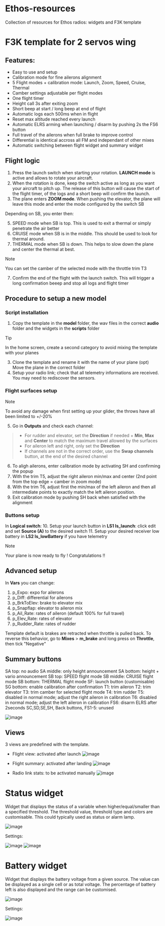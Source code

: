 # Ethos-resources
Collection of resources for Ethos radios: widgets and F3K template

# F3K template for 2 servos wing
## Features:
* Easy to use and setup
* Calibration mode for fine ailerons alignment
* 5 Flight modes + calibration mode: Launch, Zoom, Speed, Cruise, Thermal
* Camber settings adjustable per flight modes
* One flight timer
* Height call 3s after exiting zoom 
* Short beep at start / long beep at end of flight
* Automatic logs each 500ms when in flight
* Reset max altitude reached every launch
* Automatic ELRS arming when launching / disarm by pushing 2s the FS6 button
* Full travel of the ailerons when full brake to improve control 
* Differential is identical accross all FM and independant of other mixes
* Automatic switching between flight widget and summary widget

## Flight logic
1. Press the launch switch when starting your rotation. __LAUNCH mode__ is active and allows to rotate your aircraft. 
2. When the rotation is done, keep the switch active as long as you want your aircraft to pitch up. The release of this button will cause the start of the flight timer, of the logs and a short beep will confirm the launch.
3. The plane enters __ZOOM mode__. When pushing the elevator, the plane will leave this mode and enter the mode configured by the switch SB

Depending on SB, you enter then:

5. SPEED mode when SB is top. This is used to exit a thermal or simply penetrate the air better
6. CRUISE mode when SB is in the middle. This should be used to look for thermal around.
7. THERMAL mode when SB is down. This helps to slow down the plane and center the thermal at best.
> [!NOTE]
> You can set the camber of the selected mode with the throttle trim T3
7. Confirm the end of the flight with the launch switch. This will trigger a long confirmation beeep and stop all logs and flight timer

## Procedure to setup a new model
### Script installation
1. Copy the template in the __model__ folder, the wav files in the correct __audio__ folder and the widgets in the __scripts__ folder
> [!TIP]
> In the home screen, create a second category to avoid mixing the template with your planes
3. Clone the template and rename it with the name of your plane
(opt) Move the plane in the correct folder
4. Setup your radio link; check that all telemetry informations are received. You may need to rediscover the sensors.

### Flight surfaces setup
> [!NOTE]
> To avoid any damage when first setting up your glider, the throws have all been limited to +/-20%

5. Go in **Outputs** and check each channel:
> * For rudder and elevator, set the __Direction__ if needed + __Min__, __Max__ and __Center__ to match the maximum travel allowed by the surfaces
> * For aileron left and right, only set the __Direction__
> * If channels are not in the correct order, use the __Swap channels__ button, at the end of the desired channel
6. To aligh ailerons, enter calibration mode by activating SH and confirming the popup
7. With the trim T5, adjust the right aileron min/max and center (2nd point from the top edge = camber in zoom mode)
8. With the trim T6, adjust first the min/max of the left aileron and then all intermediate points to exactly match the left aileron position.
9. Exit calibration mode by pushing SH back when satisfied with the alignment

### Buttons setup
In __Logical switch__:
10. Setup your launch button in __LS1 ls_launch__: click edit and set __Source (A)__ to the desired switch
11. Setup your desired receiver low battery in __LS2 ls_lowBattery__ if you have telemetry

> [!NOTE]
> Your plane is now ready to fly ! Congratulations !!

## Advanced setup
In __Vars__ you can change:
1. p_Expo: expo for ailerons
2. p_Diff: differential for ailerons
3. p_BrkToElev: brake to elevator mix
4. p_Snapflap: elevator to aileron mix
5. p_Ail_Rate: rates of aileron (default 100% for full travel)
6. p_Elev_Rate: rates of elevator
7. p_Rudder_Rate: rates of rudder

Template default is brakes are retracted when throttle is pulled back.
To reverse this behavior, go to __Mixes__ > __m_brake__ and long press on __Throttle__, then tick "Negative" 

## Summary buttons
SA top: no audio
SA middle: only height announcement
SA bottom: height + vario announcement
SB top: SPEED flight mode
SB middle: CRUISE flight mode
SB bottom: THERMAL flight mode
SF: launch button (customisable)
SG bottom: enable calibration after confirmation
T1: trim aileron
T2: trim elevator
T3: trim camber for selected flight mode
T4: trim rudder
T5: disabled in normal mode; adjust the right aileron in calibration
T6: disabled in normal mode; adjust the left aileron in calibration
FS6: disarm ELRS after 2seconds
SC,SD,SE,SH, Back buttons, FS1-5: unused

![image](https://github.com/user-attachments/assets/0c4bf2df-b8d9-4c1f-8c39-583ae0c0cb15)

## Views
3 views are predefined with the template.
* Flight view: activated after launch
![image](https://github.com/user-attachments/assets/552cc1a4-94ab-4fe7-85a7-cfdd4b911459)

* Flight summary: activated after landing
![image](https://github.com/user-attachments/assets/d2e39063-f080-457d-9aa4-766b77104870)

* Radio link stats: to be activated manually
![image](https://github.com/user-attachments/assets/d1691aee-3a3c-447f-bbdb-a308330deead)





# Status widget
 
Widget that displays the status of a variable when higher/equal/smaller than a specified threshold.
The threshold value, threshold type and colors are customisable.
This could typically used as status or alarm lamp.

![image](https://github.com/user-attachments/assets/fc0b9ae6-b51d-4519-882c-3828750a4c2c)


Settings:

![image](https://github.com/user-attachments/assets/1d320d77-bdc7-4ccd-98d2-cd484a9d39ae)
![image](https://github.com/user-attachments/assets/88de0b1d-2acb-429a-b036-78ae3ce507d4)



# Battery widget
 
Widget that displays the battery voltage from a given source.
The value can be displayed as a single cell or as total voltage.
The percentage of battery left is also displayed and the range can be customised.

![image](https://github.com/user-attachments/assets/d9b9fa36-1d48-40e7-a304-f78a7e85206d)


Settings:

![image](https://github.com/user-attachments/assets/5958b519-0624-4d95-9fce-96180ecbbbd9)

